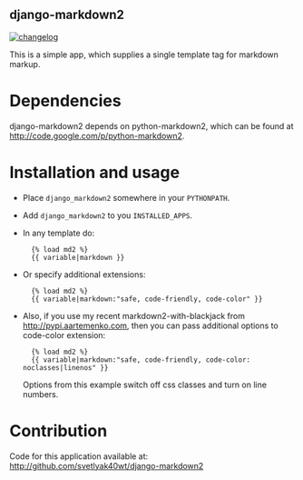 django-markdown2
----------------

[![changelog](http://allmychanges.com/p/python/django-markdown2/badge/)](http://allmychanges.com/p/python/django-markdown2/?utm_source=badge)

This is a simple app, which supplies a single template tag for
markdown markup.

Dependencies
============

django-markdown2 depends on python-markdown2, which can be found
at http://code.google.com/p/python-markdown2.

Installation and usage
======================

* Place `django_markdown2` somewhere in your `PYTHONPATH`.
* Add `django_markdown2` to you `INSTALLED_APPS`.
* In any template do:

        {% load md2 %}
        {{ variable|markdown }}

* Or specify additional extensions:

        {% load md2 %}
        {{ variable|markdown:"safe, code-friendly, code-color" }}

* Also, if you use my recent markdown2-with-blackjack from http://pypi.aartemenko.com,
  then you can pass additional options to code-color extension:

        {% load md2 %}
        {{ variable|markdown:"safe, code-friendly, code-color: noclasses|linenos" }}

  Options from this example switch off css classes and turn on line numbers.


Contribution
============

Code for this application available at:
<http://github.com/svetlyak40wt/django-markdown2>

